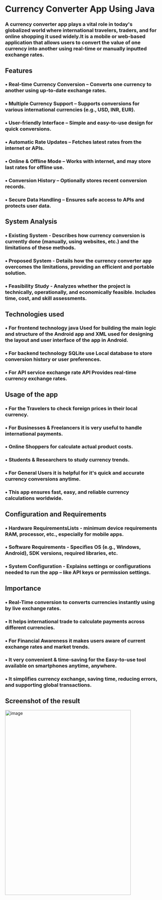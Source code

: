 # Currency Converter App Using Java
### A currency converter app plays a vital role in today's globalized world where international travelers, traders, and for online shopping it used widely.It is a mobile or web-based application that allows users to convert the value of one currency into another using real-time or manually inputted exchange rates.

## Features
### • Real-time Currency Conversion – Converts one currency to another using up-to-date exchange rates.

### • Multiple Currency Support – Supports conversions for various international currencies (e.g., USD, INR, EUR).

### • User-friendly Interface – Simple and easy-to-use design for quick conversions.

### • Automatic Rate Updates – Fetches latest rates from the internet or APIs.

### • Online & Offline Mode – Works with internet, and may store last rates for offline use.

### • Conversion History – Optionally stores recent conversion records.

### • Secure Data Handling – Ensures safe access to APIs and protects user data.

## System Analysis 
### • Existing System - Describes how currency conversion is currently done (manually, using websites, etc.) and the limitations of these methods.

### • Proposed System - Details how the currency converter app overcomes the limitations, providing an efficient and portable solution.

### • Feasibility Study - Analyzes whether the project is technically, operationally, and economically feasible. Includes time, cost, and skill assessments.

## Technologies used 
### • For frontend technology java Used for building the main logic and structure of the Android app and XML used for designing the layout and user interface of the app in Android.

### • For backend technology SQLite use Local database to store conversion history or user preferences.

### • For API service exchange rate API Provides real-time currency exchange rates.

## Usage of the app 
### • For the Travelers to check foreign prices in their local currency.

### • For Businesses & Freelancers it is very useful to handle international payments.

### • Online Shoppers for calculate actual product costs.

### • Students & Researchers to study currency trends.

### • For General Users it is helpful for it's quick and accurate currency conversions anytime.

### • This app ensures fast, easy, and reliable currency calculations worldwide.

## Configuration and Requirements 
### • Hardware RequirementsLists - minimum device requirements RAM, processor, etc., especially for mobile apps.

### • Software Requirements - Specifies OS (e.g., Windows, Android), SDK versions, required libraries, etc.

### • System Configuration - Explains settings or configurations needed to run the app – like API keys or permission settings.

## Importance
### • Real-Time conversion to converts currencies instantly using by live exchange rates.

### • It helps international trade to calculate payments across different currencies.

### • For Financial Awareness it makes users aware of current exchange rates and market trends.

### • It very convenient & time-saving for the Easy-to-use tool available on smartphones anytime, anywhere.

### • It simplifies currency exchange, saving time, reducing errors, and supporting global transactions.

## Screenshot of the result
<img width="413" height="606" alt="image" src="https://github.com/user-attachments/assets/b2a5b175-70c7-446e-bb5b-55315909cf1f" />
